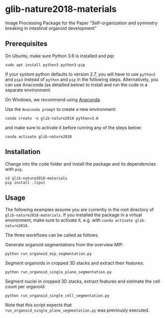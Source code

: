 # glib-nature2018-materials
Image Processing Package for the Paper "Self-organization and symmetry breaking in intestinal organoid development"


## Prerequisites

On Ubuntu, make sure Python 3.6 is installed and pip:

```
sudo apt install python3 python3-pip
```

If your system python defaults to version 2.7, you will have to use
```python3``` and ```pip3``` instead of ```python``` and ```pip``` in
the following steps. Alternatively, you can use Anaconda (as detailled
below) to install and run the code in a separate environment.


On Windows, we recommend using [Anaconda](https://www.anaconda.com/download/#linux).

Use the ```Anaconda prompt``` to create a new environment:

```
conda create -n glib-nature2018 python=3.6
```

and make sure to activate it before running any of the steps below:

```
conda activate glib-nature2018
```

## Installation

Change into the code folder and install the package and its dependencies with ```pip```.

```
cd glib-nature2018-materials
pip install .[cpu]
```

## Usage

The following examples assume you are currently in the root directory
of ```glib-nature2018-materials```. If you installed the package in a
virtual environment, make sure to activate it, e.g. with ```conda
activate glib-nature2018```.

The three workflows can be called as follows.


Generate organoid segmentations from the overview MIP:

```
python run_organoid_mip_segmentation.py
```


Segment organoids in cropped 3D stacks and extract their features:

```
python run_organoid_single_plane_segmentation.py
```


Segment nuclei in cropped 3D stacks, extract features and estimate the cell count per organoid:

```
python run_organoid_single_cell_segmentation.py
```

Note that this script expects that ```run_organoid_single_plane_segmentation.py``` was previously executed.

